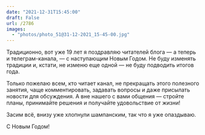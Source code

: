 ```yaml
---
date: "2021-12-31T15:45:00"
draft: False
url: /2786
images:
  - "photos/photo_51@31-12-2021_15-45-00.jpg"
---
```


Традиционно, вот уже 19 лет я поздравляю читателей блога — а теперь и телеграм-канала, — с наступающим Новым Годом. Не буду изменять традиции и, кстати, не изменю еще одной — не буду подводить итогов года. 

Только пожелаю всем, кто читает канал, не прекращать этого полезного занятия, чаще комментировать, задавать вопросы и даже присылать новости для обсуждения. А вне нашего с вами общения — стройте планы, принимайте решения и получайте удовольствие от жизни! 

Засим всё, внизу уже хлопнули шампанским, так что я уже опаздываю. 

С Новым Годом!
